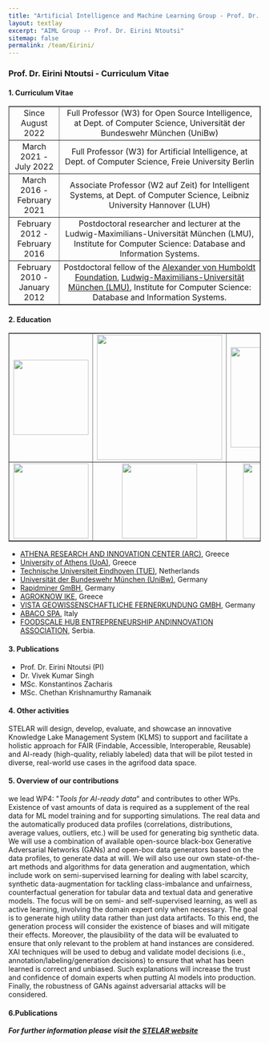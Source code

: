 ```yaml
---
title: "Artificial Intelligence and Machine Learning Group - Prof. Dr. Eirini Ntoutsi"
layout: textlay
excerpt: "AIML Group -- Prof. Dr. Eirini Ntoutsi"
sitemap: false
permalink: /team/Eirini/
---
```


### Prof. Dr. Eirini Ntoutsi - Curriculum Vitae
<!--
<table style="border-collapse: collapse; width: 100%;" border="0">
<tbody>
<tr>
<td style="width: 20%; text-align: center;"><img src="{{ site.url }}{{ site.baseurl }}/images/teampic/logo-stelar.png" alt="" width="130" /></td>
</tr>
-->

</tbody>
</table>

#### 1. Curriculum Vitae
<table style="border-collapse: collapse; width: 100%;" border="1">
<tbody>
<tr>
<td style="width: 20%; text-align: center;">Since August 2022</td>
<td style="width: 80%; text-align: center;">Full Professor (W3) for Open Source Intelligence, at Dept. of Computer Science, Universität der Bundeswehr München (UniBw)</td>
</tr>
<tr>
<td style="width: 20%; text-align: center;">March 2021 - July 2022</td>
<td style="width: 80%; text-align: center;">Full Professor (W3) for Artificial Intelligence, at Dept. of Computer Science, Freie University Berlin</td>
</tr>
<tr>
<td style="width: 20%; text-align: center;">March 2016 - February 2021</td>
<td style="width: 80%; text-align: center;">Associate Professor (W2 auf Zeit) for Intelligent Systems, at Dept. of Computer Science, Leibniz University Hannover (LUH)</td>
</tr>
<tr>
<td style="width: 20%; text-align: center;">February 2012 - February 2016</td>
<td style="width: 80%; text-align: center;">Postdoctoral researcher and lecturer at the Ludwig-Maximilians-Universität München (LMU), Institute for Computer Science: Database and Information Systems.</td>
</tr>
 <tr>
<td style="width: 20%; text-align: center;">February 2010 - January 2012</td>
<td style="width: 80%; text-align: center;">Postdoctoral fellow of the <a href="https://www.humboldt-foundation.de/" target="_new"> Alexander von Humboldt Foundation</a>, <a href="" target="_new">Ludwig-Maximilians-Universität München (LMU)</a>, Institute for Computer Science: Database and Information Systems.</td>
</tr>

</table>

#### 2. Education
<table style="border-collapse: collapse; width: 100%;" border="">
<tbody>
 
<tr>
<td style="width: 20%; text-align: center;"><img src="{{ site.url }}{{ site.baseurl }}/images/logopic/logo-athena.jpg" alt="" width="150" /></td>
<td style="width: 25%; text-align: center;"><img src="{{ site.url }}{{ site.baseurl }}/images/logopic/logo-UoA.jpg" alt="" width = "250"/></td>
<td style="width: 20%; text-align: center;"><img src="{{ site.url }}{{ site.baseurl }}/images/logopic/logo-tue.jpg" alt="" width = "200"/></td>
<td style="width: 25%; text-align: center;"><img src="{{ site.url }}{{ site.baseurl }}/images/logopic/logo-unibw.png" alt="" width = "200"/></td>

</tr>

<tr>
<td style="width: 20%; text-align: center;"><img src="{{ site.url }}{{ site.baseurl }}/images/logopic/logo-rapidminer.jpg" alt="" width = "150"/></td>
<td style="width: 20%; text-align: center;"><img src="{{ site.url }}{{ site.baseurl }}/images/logopic/logo-Agroknow.jpg" alt="" width="150" /></td>
<td style="width: 20%; text-align: center;"><img src="{{ site.url }}{{ site.baseurl }}/images/logopic/logo-vista.jpg" alt="" width = "150"/></td>
<td style="width: 20%; text-align: center;"><img src="{{ site.url }}{{ site.baseurl }}/images/logopic/logo-abaco.jpg" alt="" width = "100"/></td>
<td style="width: 20%; text-align: center;"><img src="{{ site.url }}{{ site.baseurl }}/images/logopic/logo-fsh.jpg" alt="" width = "150"/></td>
</tr>
 
</tbody>
</table>

- [ATHENA RESEARCH AND INNOVATION CENTER (ARC)](https://www.athenarc.gr/en/home), Greece
- [University of Athens (UoA)](https://en.uoa.gr/), Greece
- [Technische Universiteit Eindhoven (TUE)](https://www.tue.nl/en/), Netherlands
- [Universität der Bundeswehr München (UniBw)](https://www.unibw.de/home), Germany
- [Rapidminer GmBH](https://rapidminer.com/), Germany
- [AGROKNOW IKE](https://agroknow.com/), Greece
- [VISTA GEOWISSENSCHAFTLICHE FERNERKUNDUNG GMBH](https://www.vista-geo.de/), Germany
- [ABACO SPA](https://www.abacospa.it/), Italy
- [FOODSCALE HUB ENTREPRENEURSHIP ANDINNOVATION ASSOCIATION](https://foodscalehub.com/), Serbia.

#### 3. Publications
- Prof. Dr. Eirini Ntoutsi (PI)
- Dr. Vivek Kumar Singh
- MSc. Konstantinos Zacharis
- MSc. Chethan Krishnamurthy Ramanaik

#### 4. Other activities
STELAR will design, develop, evaluate, and showcase an innovative Knowledge Lake Management System (KLMS) to support and facilitate a holistic approach for FAIR (Findable, Accessible, Interoperable, Reusable) and AI-ready (high-quality, reliably labeled) data that will be pilot tested in diverse, real-world use cases in the agrifood data space.

<!-- STELAR will design, develop, evaluate, and showcase an innovative Knowledge Lake Management System (KLMS) to support and facilitate a holistic approach for FAIR (Findable, Accessible, Interoperable, Reusable) and AI-ready (high-quality, reliably labeled) data. The STELAR KLMS will allow to (semi-)automatically turn a raw data lake into a knowledge lake. This is achieved by (1) enhancing the data lake with a knowledge layer, and (2) developing and integrating a set of data management tools and workflows. The knowledge layer will comprise: (a) a data catalog offering automatically enhanced metadata for the raw data assets in the lake, and (b) a knowledge graph that semantically describes and interlinks these data assets using suitable domain ontologies and vocabularies. The provided tools and workflows will offer novel functionalities for: (a) data discovery and quality management; (b) data linking and alignment; and (c) data annotation and synthetic data generation. The KLMS will combine both human-in-the-loop and automatic approaches, to leverage background knowledge of domain experts while minimizing their involvement. To reduce manual effort and time, it will increase the automation of finding and selecting relevant data sources, configuring, and tuning the involved data management tools, and designing, executing, and monitoring end-to-end data processing workflows adapted to different user needs. The KLMS will include specialized tools and functions for geospatial, temporal, and textual data. An organization, ranging from a data-intensive SME to the operator of a data marketplace, will be able to use the STELAR KLMS to increase the readiness of its data assets for use in AI applications and for being shared and exchanged within a common data space. The STELAR KLMS will be pilot tested in diverse, real-world use cases in the agrifood data space, one of the nine data spaces of strategic societal and economic importance identified in the European Strategy for Data.-->

#### 5. Overview of our contributions
we lead WP4: "<i>Tools for AI-ready data</i>" and contributes to other WPs.
Existence of vast amounts of data is required as a supplement of the real data for ML model training and for supporting simulations. The real data and the automatically produced data profiles (correlations, distributions, average values, outliers, etc.) will be used for generating big synthetic data. We will use a combination of available open-source black-box Generative Adversarial Networks (GANs) and open-box data generators based on the data profiles, to generate data at will. We will also use our own state-of-the-art methods and algorithms for data generation and augmentation, which include work on semi-supervised learning for dealing with label scarcity, synthetic data-augmentation for tackling class-imbalance and unfairness, counterfactual generation for tabular data and textual data and generative models. The focus will be on semi- and self-supervised learning, as well as active learning, involving the domain expert only when necessary. The goal is to generate high utility data rather than just data artifacts. To this end, the generation process will consider the existence of biases and will mitigate their effects. Moreover, the plausibility of the data will be evaluated to ensure that only relevant to the problem at hand instances are considered. XAI techniques will be used to debug and validate model decisions (i.e., annotation/labeling/generation decisions) to ensure that what has been learned is correct and unbiased. Such explanations will increase the trust and confidence of domain experts when putting AI models into production. Finally, the robustness of GANs against adversarial attacks will be considered.

#### 6.Publications

<b><i>For further information please visit the [STELAR website](https://stelar-project.eu/)</i></b>

